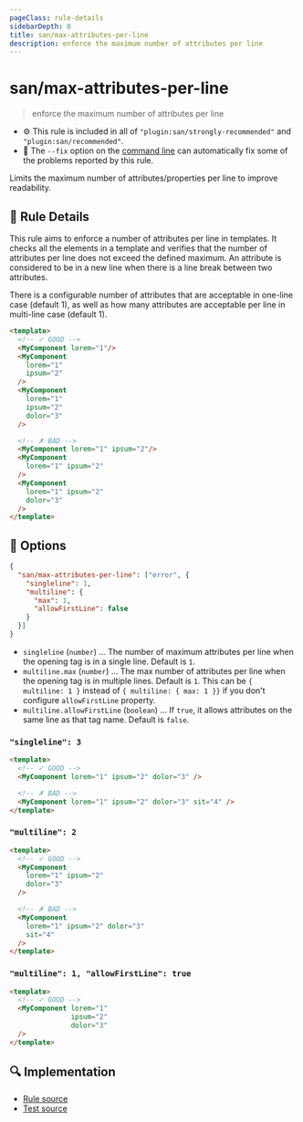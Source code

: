```yaml
---
pageClass: rule-details
sidebarDepth: 0
title: san/max-attributes-per-line
description: enforce the maximum number of attributes per line
---
```

# san/max-attributes-per-line
> enforce the maximum number of attributes per line

- :gear: This rule is included in all of `"plugin:san/strongly-recommended"` and `"plugin:san/recommended"`.
- :wrench: The `--fix` option on the [command line](https://eslint.org/docs/user-guide/command-line-interface#fixing-problems) can automatically fix some of the problems reported by this rule.

Limits the maximum number of attributes/properties per line to improve readability.

## :book: Rule Details

This rule aims to enforce a number of attributes per line in templates.
It checks all the elements in a template and verifies that the number of attributes per line does not exceed the defined maximum.
An attribute is considered to be in a new line when there is a line break between two attributes.

There is a configurable number of attributes that are acceptable in one-line case (default 1), as well as how many attributes are acceptable per line in multi-line case (default 1).

<eslint-code-block fix :rules="{'san/max-attributes-per-line': ['error']}">

```html
<template>
  <!-- ✓ GOOD -->
  <MyComponent lorem="1"/>
  <MyComponent
    lorem="1"
    ipsum="2"
  />
  <MyComponent
    lorem="1"
    ipsum="2"
    dolor="3"
  />

  <!-- ✗ BAD -->
  <MyComponent lorem="1" ipsum="2"/>
  <MyComponent
    lorem="1" ipsum="2"
  />
  <MyComponent
    lorem="1" ipsum="2"
    dolor="3"
  />
</template>
```

</eslint-code-block>

## :wrench: Options

```json
{
  "san/max-attributes-per-line": ["error", {
    "singleline": 1,
    "multiline": {
      "max": 1,
      "allowFirstLine": false
    }
  }]
}
```

- `singleline` (`number`) ... The number of maximum attributes per line when the opening tag is in a single line. Default is `1`.
- `multiline.max` (`number`) ... The max number of attributes per line when the opening tag is in multiple lines. Default is `1`. This can be `{ multiline: 1 }` instead of `{ multiline: { max: 1 }}` if you don't configure `allowFirstLine` property.
- `multiline.allowFirstLine` (`boolean`) ... If `true`, it allows attributes on the same line as that tag name. Default is `false`.

### `"singleline": 3`

<eslint-code-block fix :rules="{'san/max-attributes-per-line': ['error', {singleline: 3}]}">

```html
<template>
  <!-- ✓ GOOD -->
  <MyComponent lorem="1" ipsum="2" dolor="3" />

  <!-- ✗ BAD -->
  <MyComponent lorem="1" ipsum="2" dolor="3" sit="4" />
</template>
```

</eslint-code-block>

### `"multiline": 2`

<eslint-code-block fix :rules="{'san/max-attributes-per-line': ['error', {multiline: 2}]}">

```html
<template>
  <!-- ✓ GOOD -->
  <MyComponent
    lorem="1" ipsum="2"
    dolor="3"
  />

  <!-- ✗ BAD -->
  <MyComponent
    lorem="1" ipsum="2" dolor="3"
    sit="4"
  />
</template>
```

</eslint-code-block>

### `"multiline": 1, "allowFirstLine": true`

<eslint-code-block fix :rules="{'san/max-attributes-per-line': ['error', {multiline: { allowFirstLine: true }}]}">

```html
<template>
  <!-- ✓ GOOD -->
  <MyComponent lorem="1"
               ipsum="2"
               dolor="3"
  />
</template>
```

</eslint-code-block>

## :mag: Implementation

- [Rule source](https://github.com/ecomfe/eslint-plugin-san/blob/main/lib/rules/max-attributes-per-line.js)
- [Test source](https://github.com/ecomfe/eslint-plugin-san/tree/main/__tests__/lib/rules/max-attributes-per-line.test.js)
